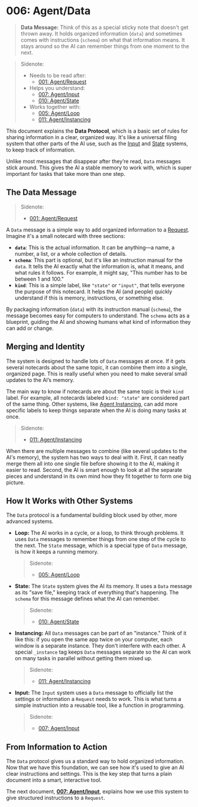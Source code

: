 # 006: Agent/Data

> **Data Message:** Think of this as a special sticky note that doesn't get thrown away. It holds organized information (`data`) and sometimes comes with instructions (`schema`) on what that information means. It stays around so the AI can remember things from one moment to the next.

> Sidenote:
> *   Needs to be read after:
>     *   [001: Agent/Request](./001_agent_request.md)
> *   Helps you understand:
>     *   [007: Agent/Input](./007_agent_input.md)
>     *   [010: Agent/State](./010_agent_state.md)
> *   Works together with:
>     *   [005: Agent/Loop](./005_agent_loop.md)
>     *   [011: Agent/Instancing](./011_agent_instancing.md)

This document explains the **Data Protocol**, which is a basic set of rules for sharing information in a clear, organized way. It's like a universal filing system that other parts of the AI use, such as the [Input](./007_agent_input.md) and [State](./010_agent_state.md) systems, to keep track of information.

Unlike most messages that disappear after they’re read, `Data` messages stick around. This gives the AI a stable memory to work with, which is super important for tasks that take more than one step.

## The Data Message

> Sidenote:
> *   [001: Agent/Request](./001_agent_request.md)

A `Data` message is a simple way to add organized information to a [Request](./001_agent_request.md). Imagine it's a small notecard with three sections:

*   **`data`**: This is the actual information. It can be anything—a name, a number, a list, or a whole collection of details.
*   **`schema`**: This part is optional, but it's like an instruction manual for the `data`. It tells the AI exactly what the information is, what it means, and what rules it follows. For example, it might say, "This number has to be between 1 and 100."
*   **`kind`**: This is a simple label, like `"state"` or `"input"`, that tells everyone the purpose of this notecard. It helps the AI (and people) quickly understand if this is memory, instructions, or something else.

By packaging information (`data`) with its instruction manual (`schema`), the message becomes easy for computers to understand. The `schema` acts as a blueprint, guiding the AI and showing humans what kind of information they can add or change.

## Merging and Identity

The system is designed to handle lots of `Data` messages at once. If it gets several notecards about the same topic, it can combine them into a single, organized page. This is really useful when you need to make several small updates to the AI’s memory.

The main way to know if notecards are about the same topic is their `kind` label. For example, all notecards labeled `kind: "state"` are considered part of the same thing. Other systems, like [Agent Instancing](./011_agent_instancing.md), can add more specific labels to keep things separate when the AI is doing many tasks at once.

> Sidenote:
> *   [011: Agent/Instancing](./011_agent_instancing.md)

When there are multiple messages to combine (like several updates to the AI's memory), the system has two ways to deal with it. First, it can neatly merge them all into one single file before showing it to the AI, making it easier to read. Second, the AI is smart enough to look at all the separate pieces and understand in its own mind how they fit together to form one big picture.

## How It Works with Other Systems

The `Data` protocol is a fundamental building block used by other, more advanced systems.

*   **Loop:** The AI works in a cycle, or a loop, to think through problems. It uses `Data` messages to remember things from one step of the cycle to the next. The `State` message, which is a special type of `Data` message, is how it keeps a running memory.

    > Sidenote:
    > *   [005: Agent/Loop](./005_agent_loop.md)

*   **State:** The `State` system gives the AI its memory. It uses a `Data` message as its "save file," keeping track of everything that's happening. The `schema` for this message defines what the AI can remember.

    > Sidenote:
    > *   [010: Agent/State](./010_agent_state.md)

*   **Instancing:** All `Data` messages can be part of an "instance." Think of it like this: if you open the same app twice on your computer, each window is a separate instance. They don't interfere with each other. A special `_instance` tag keeps `Data` messages separate so the AI can work on many tasks in parallel without getting them mixed up.

    > Sidenote:
    > *   [011: Agent/Instancing](./011_agent_instancing.md)

*   **Input:** The `Input` system uses a `Data` message to officially list the settings or information a `Request` needs to work. This is what turns a simple instruction into a reusable tool, like a function in programming.

    > Sidenote:
    > *   [007: Agent/Input](./007_agent_input.md)

## From Information to Action

The `Data` protocol gives us a standard way to hold organized information. Now that we have this foundation, we can see how it's used to give an AI clear instructions and settings. This is the key step that turns a plain document into a smart, interactive tool.

The next document, **[007: Agent/Input](./007_agent_input.md)**, explains how we use this system to give structured instructions to a `Request`.